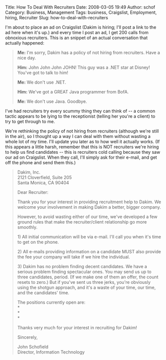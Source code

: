 Title: How To Deal With Recruiters
Date: 2008-03-05 19:49
Author: schof
Category: Business, Management
Tags: business, Craigslist, Employment, hiring, Recruiter
Slug: how-to-deal-with-recruiters

I'm about to place an ad on Craigslist (Dakim is hiring; I'll post a
link to the ad here when it's up.) and every time I post an ad, I get
200 calls from obnoxious recruiters. This is an snippet of an actual
conversation that actually happened:

> **Me:** I'm sorry, Dakim has a policy of not hiring from recruiters.
> Have a nice day.
>
> **Him:** John John John JOHN! This guy was a .NET star at Disney!
> You've got to talk to him!
>
> **Me:** We don't use .NET.
>
> **Him:** We've got a GREAT Java programmer from BofA.
>
> **Me:** We don't use Java. Goodbye.

I've had recruiters try every scummy thing they can think of -- a common
tactic appears to be lying to the receptionist (telling her you're a
client) to try to get through to me.

We're rethinking the policy of not hiring from recruiters (although
we're still in the air), so I thought up a way I can deal with them
without wasting a whole lot of my time. I'll update you later as to how
well it actually works. (If this appears a little harsh, remember that
this is NOT recruiters we're hiring to help us find candidates -- this
is recruiters cold calling because they saw our ad on Craigslist. When
they call, I'll simply ask for their e-mail, and get off the phone and
send them this.)

> Dakim, Inc.  
>  2121 Cloverfield, Suite 205  
>  Santa Monica, CA 90404
>
> Dear Recruiter:
>
> Thank you for your interest in providing recruitment help to Dakim. We
> welcome your involvement in making Dakim a better, bigger company.
>
> However, to avoid wasting either of our time, we've developed a few
> ground rules that make the recruiter/client relationship go more
> smoothly.
>
> 1\) All initial communication will be via e-mail. I'll call you when it's
> time to get on the phone.
>
> 2\) All e-mails providing information on a candidate MUST also provide
> the fee your company will take if we hire the individual.
>
> 3\) Dakim has no problem finding decent candidates. We have a serious
> problem finding spectacular ones. You may send us up to three
> candidates, period. (If we make one of them an offer, the count resets
> to zero.) But if you've sent us three jerks, you're obviously using the
> shotgun approach, and it's a waste of your time, our time, and the
> candidates' time.
>
> The positions currently open are:  
>  \*  
>  \*  
>  \*
>
> Thanks very much for your interest in recruiting for Dakim!
>
> Sincerely,
>
> John Schofield  
>  Director, Information Technology

